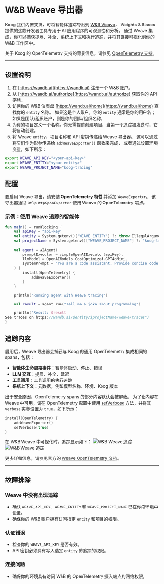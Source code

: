 # W&B Weave 导出器

Koog 提供内置支持，可将智能体追踪导出到 [W&B Weave](https://wandb.ai/site/weave/)，
Weights & Biases 提供的这款开发者工具专用于 AI 应用程序的可观测性和分析。
通过 Weave 集成，你可以捕获提示、补全、系统上下文和执行追踪，并将其直接可视化到你的 W&B 工作区中。

关于 Koog 的 OpenTelemetry 支持的背景信息，请参见 [OpenTelemetry 支持](https://docs.koog.ai/opentelemetry-support/)。

---

## 设置说明

1. 在 [https://wandb.ai](https://wandb.ai) 注册一个 W&B 账户。
2. 从 [https://wandb.ai/authorize](https://wandb.ai/authorize) 获取你的 API 密钥。
3. 访问你的 W&B 仪表盘 [https://wandb.ai/home](https://wandb.ai/home) 查找你的 `entity` 名称。
   如果这是个人账户，你的 `entity` 通常是你的用户名；如果是团队/组织账户，则是你的团队/组织名称。
4. 为你的项目定义一个名称。你无需提前创建项目，当第一个追踪被发送时，它将自动创建。
5. 将 Weave `entity`、项目名称和 API 密钥传递给 Weave 导出器。
   这可以通过将它们作为形参传递给 `addWeaveExporter()` 函数来完成，
   或者通过设置环境变量，如下所示：

```bash
export WEAVE_API_KEY="<your-api-key>"
export WEAVE_ENTITY="<your-entity>"
export WEAVE_PROJECT_NAME="koog-tracing"
```

## 配置

要启用 Weave 导出，请安装 **OpenTelemetry 特性** 并添加 `WeaveExporter`。
该导出器通过 `OtlpHttpSpanExporter` 使用 Weave 的 OpenTelemetry 端点。

### 示例：使用 Weave 追踪的智能体

<!--- INCLUDE
import ai.koog.agents.core.agent.AIAgent
import ai.koog.agents.features.opentelemetry.feature.OpenTelemetry
import ai.koog.agents.features.opentelemetry.integration.weave.addWeaveExporter
import ai.koog.prompt.executor.clients.openai.OpenAIModels
import ai.koog.prompt.executor.llms.all.simpleOpenAIExecutor
import kotlinx.coroutines.runBlocking
-->
```kotlin
fun main() = runBlocking {
    val apiKey = "api-key"
    val entity = System.getenv()["WEAVE_ENTITY"] ?: throw IllegalArgumentException("WEAVE_ENTITY is not set")
    val projectName = System.getenv()["WEAVE_PROJECT_NAME"] ?: "koog-tracing"
    
    val agent = AIAgent(
        promptExecutor = simpleOpenAIExecutor(apiKey),
        llmModel = OpenAIModels.CostOptimized.GPT4oMini,
        systemPrompt = "You are a code assistant. Provide concise code examples."
    ) {
        install(OpenTelemetry) {
            addWeaveExporter()
        }
    }

    println("Running agent with Weave tracing")

    val result = agent.run("Tell me a joke about programming")

    println("Result: $result
See traces on https://wandb.ai/$entity/$projectName/weave/traces")
}
```
<!--- KNIT example-weave-exporter-01.kt -->

## 追踪内容

启用后，Weave 导出器会捕获与 Koog 的通用 OpenTelemetry 集成相同的 spans，包括：

-   **智能体生命周期事件**：智能体启动、停止、错误
-   **LLM 交互**：提示、补全、延迟
-   **工具调用**：工具调用的执行追踪
-   **系统上下文**：元数据，例如模型名称、环境、Koog 版本

出于安全原因，OpenTelemetry spans 的部分内容默认会被屏蔽。
为了让内容在 Weave 中可用，请在 OpenTelemetry 配置中使用 [setVerbose](opentelemetry-support.md#setverbose) 方法，并将其 `verbose` 实参设置为 `true`，如下所示：

<!--- INCLUDE
import ai.koog.agents.core.agent.AIAgent
import ai.koog.agents.features.opentelemetry.feature.OpenTelemetry
import ai.koog.agents.features.opentelemetry.integration.weave.addWeaveExporter
import ai.koog.prompt.executor.clients.openai.OpenAIModels
import ai.koog.prompt.executor.llms.all.simpleOpenAIExecutor

const val apiKey = ""

val agent = AIAgent(
    promptExecutor = simpleOpenAIExecutor(apiKey),
    llmModel = OpenAIModels.Chat.GPT4o,
    systemPrompt = "You are a helpful assistant."
) {
-->
<!--- SUFFIX
}
-->
```kotlin
install(OpenTelemetry) {
    addWeaveExporter()
    setVerbose(true)
}
```
<!--- KNIT example-weave-exporter-02.kt -->

在 W&B Weave 中可视化时，追踪显示如下：
![W&B Weave 追踪](img/opentelemetry-weave-exporter-light.png#only-light)
![W&B Weave 追踪](img/opentelemetry-weave-exporter-dark.png#only-dark)

更多详细信息，请参见官方的 [Weave OpenTelemetry 文档](https://weave-docs.wandb.ai/guides/tracking/otel/)。

---

## 故障排除

### Weave 中没有出现追踪
-   确认 `WEAVE_API_KEY`、`WEAVE_ENTITY` 和 `WEAVE_PROJECT_NAME` 已在你的环境中设置。
-   确保你的 W&B 账户拥有访问指定 `entity` 和项目的权限。

### 认证错误
-   检查你的 `WEAVE_API_KEY` 是否有效。
-   API 密钥必须具有写入选定 `entity` 的追踪的权限。

### 连接问题
-   确保你的环境具有访问 W&B 的 OpenTelemetry 摄入端点的网络权限。